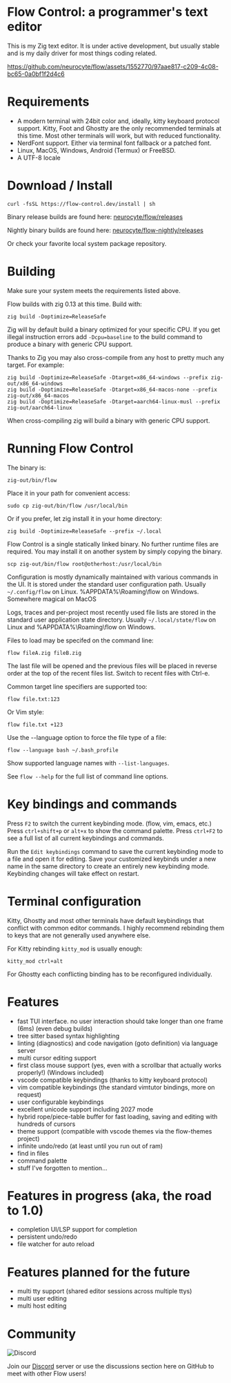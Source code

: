 # Flow Control: a programmer's text editor

This is my Zig text editor. It is under active development, but usually stable
and is my daily driver for most things coding related.

https://github.com/neurocyte/flow/assets/1552770/97aae817-c209-4c08-bc65-0a0bf1f2d4c6

# Requirements
- A modern terminal with 24bit color and, ideally, kitty keyboard protocol support. Kitty,
    Foot and Ghostty are the only recommended terminals at this time. Most other terminals
    will work, but with reduced functionality.
- NerdFont support. Either via terminal font fallback or a patched font.
- Linux, MacOS, Windows, Android (Termux) or FreeBSD.
- A UTF-8 locale

# Download / Install

```shell
curl -fsSL https://flow-control.dev/install | sh
```

Binary release builds are found here: [neurocyte/flow/releases](https://github.com/neurocyte/flow/releases)

Nightly binary builds are found here: [neurocyte/flow-nightly/releases](https://github.com/neurocyte/flow-nightly/releases)

Or check your favorite local system package repository.

# Building

Make sure your system meets the requirements listed above.

Flow builds with zig 0.13 at this time. Build with:

```shell
zig build -Doptimize=ReleaseSafe
```

Zig will by default build a binary optimized for your specific CPU. If you get illegal instruction errors add `-Dcpu=baseline` to the build command to produce a binary with generic CPU support.


Thanks to Zig you may also cross-compile from any host to pretty much any
target. For example:

```shell
zig build -Doptimize=ReleaseSafe -Dtarget=x86_64-windows --prefix zig-out/x86_64-windows
zig build -Doptimize=ReleaseSafe -Dtarget=x86_64-macos-none --prefix zig-out/x86_64-macos
zig build -Doptimize=ReleaseSafe -Dtarget=aarch64-linux-musl --prefix zig-out/aarch64-linux
```

When cross-compiling zig will build a binary with generic CPU support.

# Running Flow Control

The binary is:

```shell
zig-out/bin/flow
```

Place it in your path for convenient access:

```shell
sudo cp zig-out/bin/flow /usr/local/bin
```

Or if you prefer, let zig install it in your home directory:

```shell
zig build -Doptimize=ReleaseSafe --prefix ~/.local
```

Flow Control is a single statically linked binary. No further runtime files are required.
You may install it on another system by simply copying the binary.

```shell
scp zig-out/bin/flow root@otherhost:/usr/local/bin
```

Configuration is mostly dynamically maintained with various commands in the UI.
It is stored under the standard user configuration path. Usually `~/.config/flow`
on Linux. %APPDATA%\Roaming\flow on Windows. Somewhere magical on MacOS

Logs, traces and per-project most recently used file lists are stored in the
standard user application state directory. Usually `~/.local/state/flow` on
Linux and %APPDATA%\Roaming\flow on Windows.

Files to load may be specifed on the command line:

```shell
flow fileA.zig fileB.zig
```

The last file will be opened and the previous files will be placed in reverse
order at the top of the recent files list. Switch to recent files with Ctrl-e.

Common target line specifiers are supported too:

```shell
flow file.txt:123
```

Or Vim style:

```shell
flow file.txt +123
```

Use the --language option to force the file type of a file:

```shell
flow --language bash ~/.bash_profile
```

Show supported language names with `--list-languages`.

See `flow --help` for the full list of command line options.

# Key bindings and commands

Press `F2` to switch the current keybinding mode. (flow, vim, emacs, etc.)
Press `ctrl+shift+p` or `alt+x` to show the command palette.
Press `ctrl+F2` to see a full list of all current keybindings and commands.

Run the `Edit keybindings` command to save the current keybinding mode to a
file and open it for editing. Save your customized keybinds under a new name
in the same directory to create an entirely new keybinding mode. Keybinding
changes will take effect on restart.

# Terminal configuration

Kitty, Ghostty and most other terminals have default keybindings that conflict
with common editor commands. I highly recommend rebinding them to keys that are
not generally used anywhere else.

For Kitty rebinding `kitty_mod` is usually enough:
```
kitty_mod ctrl+alt
```

For Ghostty each conflicting binding has to be reconfigured individually.

# Features
- fast TUI interface. no user interaction should take longer than one frame (6ms) (even debug builds)
- tree sitter based syntax highlighting
- linting (diagnostics) and code navigation (goto definition) via language server
- multi cursor editing support
- first class mouse support (yes, even with a scrollbar that actually works properly!) (Windows included)
- vscode compatible keybindings (thanks to kitty keyboard protocol)
- vim compatible keybindings (the standard vimtutor bindings, more on request)
- user configurable keybindings
- excellent unicode support including 2027 mode
- hybrid rope/piece-table buffer for fast loading, saving and editing with hundreds of cursors
- theme support (compatible with vscode themes via the flow-themes project)
- infinite undo/redo (at least until you run out of ram)
- find in files
- command palette
- stuff I've forgotten to mention...

# Features in progress (aka, the road to 1.0)
- completion UI/LSP support for completion
- persistent undo/redo
- file watcher for auto reload

# Features planned for the future
- multi tty support (shared editor sessions across multiple ttys)
- multi user editing
- multi host editing

# Community

![Discord](https://img.shields.io/discord/1214308467553341470)

Join our [Discord](https://discord.com/invite/4wvteUPphx) server or use the discussions section here on GitHub
to meet with other Flow users!
